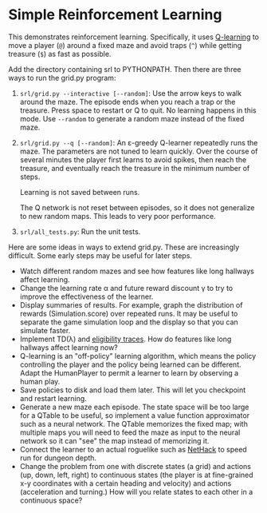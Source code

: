 # Simple Reinforcement Learning

This demonstrates reinforcement learning. Specifically, it
uses [Q-learning](https://webdocs.cs.ualberta.ca/~sutton/book/ebook/node65.html)
to move a player (`@`) around a fixed maze and avoid traps (`^`) while getting
treasure (`$`) as fast as possible.

Add the directory containing srl to PYTHONPATH. Then there are three
ways to run the grid.py program:

1. `srl/grid.py --interactive [--random]`: Use the arrow keys to walk
   around the maze. The episode ends when you reach a trap or the
   treasure. Press space to restart or Q to quit. No learning happens
   in this mode. Use `--random` to generate a random maze instead of
   the fixed maze.

1. `srl/grid.py --q [--random]`: An &epsilon;-greedy Q-learner
   repeatedly runs the maze. The parameters are not tuned to learn
   quickly. Over the course of several minutes the player first learns
   to avoid spikes, then reach the treasure, and eventually reach the
   treasure in the minimum number of steps.

   Learning is not saved between runs.

   The Q network is not reset between episodes, so it does not
   generalize to new random maps. This leads to very poor performance.

1. `srl/all_tests.py`: Run the unit tests.

Here are some ideas in ways to extend grid.py. These are increasingly difficult.
Some early steps may be useful for later steps.

* Watch different random mazes and see how features like long hallways
  affect learning.
* Change the learning rate &alpha; and future reward discount &gamma; to try to
  improve the effectiveness of the learner.
* Display summaries of results. For example, graph the distribution of rewards
  (Simulation.score) over repeated runs. It may be useful to separate the game
  simulation loop and the display so that you can simulate faster.
* Implement TD(&lambda;)
  and [eligibility traces](https://webdocs.cs.ualberta.ca/~sutton/book/ebook/node75.html). How do features like long hallways affect learning now?
* Q-learning is an "off-policy" learning algorithm, which means the policy
  controlling the player and the policy being learned can be different. Adapt
  the HumanPlayer to permit a learner to learn by observing a human play.
* Save policies to disk and load them later. This will let you checkpoint and
  restart learning.
* Generate a new maze each episode. The state space will be too large
  for a QTable to be useful, so implement a value function
  approximator such as a neural network. The QTable memorizes the
  fixed map; with multiple maps you will need to feed the maze as
  input to the neural network so it can "see" the map instead of
  memorizing it.
* Connect the learner to an actual roguelike such
  as [NetHack](http://www.nethack.org/) to speed run for dungeon depth.
* Change the problem from one with discrete states (a grid) and actions (up,
  down, left, right) to continuous states (the player is at fine-grained x-y
  coordinates with a certain heading and velocity) and actions (acceleration and
  turning.) How will you relate states to each other in a continuous space?
